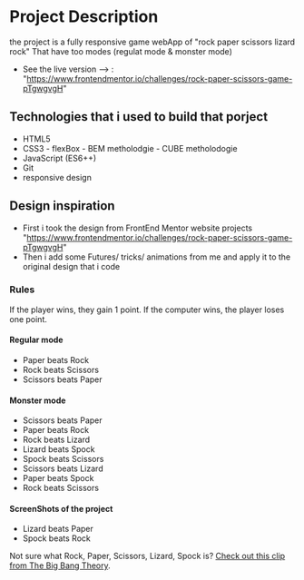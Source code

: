 # Project Description

the project is a fully responsive game webApp of "rock paper scissors lizard rock" That have too modes (regulat mode & monster mode)

- See the live version --> : "https://www.frontendmentor.io/challenges/rock-paper-scissors-game-pTgwgvgH"

## Technologies that i used to build that porject

- HTML5
- CSS3 - flexBox - BEM metholodgie - CUBE metholodogie
- JavaScript (ES6++)
- Git 
- responsive design

## Design inspiration

- First i took the design from FrontEnd Mentor website projects "https://www.frontendmentor.io/challenges/rock-paper-scissors-game-pTgwgvgH"
- Then i add some Futures/ tricks/ animations from me and apply it to the original design that i code

### Rules

If the player wins, they gain 1 point. If the computer wins, the player loses one point.

#### Regular mode

- Paper beats Rock
- Rock beats Scissors
- Scissors beats Paper

#### Monster mode

- Scissors beats Paper
- Paper beats Rock
- Rock beats Lizard
- Lizard beats Spock
- Spock beats Scissors
- Scissors beats Lizard
- Paper beats Spock
- Rock beats Scissors

#### ScreenShots of the project
- Lizard beats Paper
- Spock beats Rock

Not sure what Rock, Paper, Scissors, Lizard, Spock is? [Check out this clip from The Big Bang Theory](https://www.youtube.com/watch?v=iSHPVCBsnLw).
